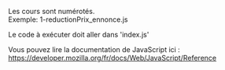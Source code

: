 Les cours sont numérotés.  
Exemple: 1-reductionPrix_ennonce.js

Le code à exécuter doit aller dans 'index.js'

Vous pouvez lire la documentation de JavaScript ici :  
https://developer.mozilla.org/fr/docs/Web/JavaScript/Reference
